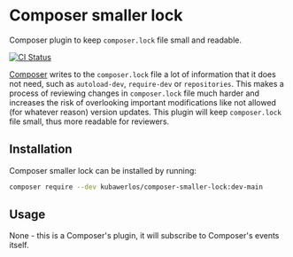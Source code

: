 # Composer smaller lock

Composer plugin to keep `composer.lock` file small and readable.

[![CI Status](https://github.com/kubawerlos/composer-smaller-lock/workflows/CI/badge.svg?branch=main&event=push)](https://github.com/kubawerlos/composer-smaller-lock/actions)

[Composer](https://getcomposer.org) writes to the `composer.lock` file a lot of information that it does not need, such as `autoload-dev`, `require-dev` or `repositories`.
This makes a process of reviewing changes in `composer.lock` file much harder and increases the risk of overlooking important modifications like not allowed (for whatever reason) version updates.
This plugin will keep `composer.lock` file small, thus more readable for reviewers.

## Installation
Composer smaller lock can be installed by running:
```bash
composer require --dev kubawerlos/composer-smaller-lock:dev-main
```

## Usage
None - this is a Composer's plugin, it will subscribe to Composer's events itself.
